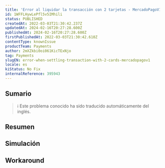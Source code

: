 ```yaml
---
title: 'Error al liquidar la transacción con 2 tarjetas - MercadoPagoV1'
id: 1WFFLHywLePfl5v5IMhili
status: PUBLISHED
createdAt: 2022-03-03T21:30:42.237Z
updatedAt: 2024-02-16T20:27:28.600Z
publishedAt: 2024-02-16T20:27:28.600Z
firstPublishedAt: 2022-03-03T21:30:42.610Z
contentType: knownIssue
productTeam: Payments
author: 2mXZkbi0oi061KicTExNjo
tag: Payments
slugEN: error-when-settling-transaction-with-2-cards-mercadopagov1
locale: es
kiStatus: No Fix
internalReference: 395943
---
```


## Sumario

>ℹ️ Este problema conocido ha sido traducido automáticamente del inglés.

## **Resumen**

## Simulación



## Workaround



